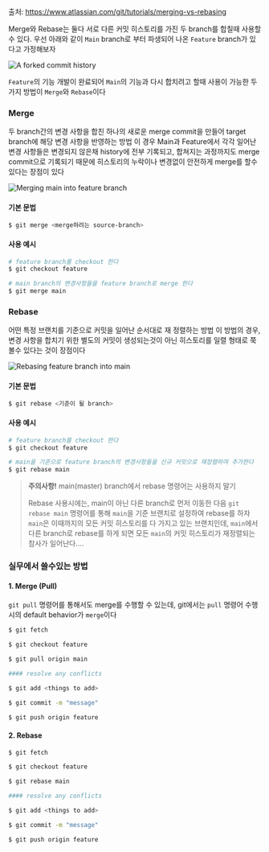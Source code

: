 출처: https://www.atlassian.com/git/tutorials/merging-vs-rebasing

Merge와 Rebase는 둘다 서로 다른 커밋 히스토리를 가진 두 branch를 합칠때 사용할 수 있다.
우선 아래와 같이 `Main` branch로 부터 파생되어 나온 `Feature` branch가 있다고 가정해보자

![A forked commit history](https://wac-cdn.atlassian.com/dam/jcr:1523084b-d05a-4f5a-bd1a-01866ec09ca3/01%20A%20forked%20commit%20history.svg?cdnVersion=1401)

`Feature`의 기능 개발이 완료되어 `Main`의 기능과 다시 합치려고 할때 사용이 가능한 두가지 방법이 `Merge`와 `Rebase`이다

### Merge
두 branch간의 변경 사항을 합친 하나의 새로운 merge commit을 만들어 target branch에 해당 변경 사항을 반영하는 방법
이 경우 Main과 Feature에서 각각 일어난 변경 사항들은 변경되지 않은채 history에 전부 기록되고, 합쳐지는 과정까지도 merge commit으로 기록되기 때문에 히스토리의 누락이나 변경없이 안전하게 merge를 할수 있다는 장점이 있다


![Merging main into feature branch](https://wac-cdn.atlassian.com/dam/jcr:4639eeb8-e417-434a-a3f8-a972277fc66a/02%20Merging%20main%20into%20the%20feature%20branh.svg?cdnVersion=1401)
#### 기본 문법
```bash
$ git merge <merge하려는 source-branch>
```
#### 사용 예시
``` bash
# feature branch를 checkout 한다
$ git checkout feature

# main branch의 변경사항들을 feature branch로 merge 한다
$ git merge main
```


### Rebase
어떤 특정 브랜치를 기준으로 커밋을 일어난 순서대로 재 정렬하는 방법
이 방법의 경우, 변경 사항을 합치기 위한 별도의 커밋이 생성되는것이 아닌 히스토리를 일렬 형태로 쭉 볼수 있다는 것이 장점이다



![Rebasing feature branch into main](https://wac-cdn.atlassian.com/dam/jcr:3bafddf5-fd55-4320-9310-3d28f4fca3af/03%20Rebasing%20the%20feature%20branch%20into%20main.svg?cdnVersion=1401)

#### 기본 문법
```bash
$ git rebase <기준이 될 branch>
```

#### 사용 예시
```bash
# feature branch를 checkout 한다
$ git checkout feature

# main을 기준으로 feature branch의 변경사항들을 신규 커밋으로 재정렬하여 추가한다
$ git rebase main
```

> **주의사항!**
> main(master) branch에서 rebase 명령어는 사용하지 말기
> 
> Rebase 사용시에는, main이 아닌 다른 branch로 먼저 이동한 다음 `git rebase main` 명령어를 통해 `main`을 기준 브랜치로 설정하여 rebase를 하자
> `main`은 이때까지의 모든 커밋 히스토리를 다 가지고 있는 브랜치인데, `main`에서 다른 branch로 rebase를 하게 되면 모든 `main`의 커밋 히스토리가 재정렬되는 참사가 일어난다....

### 실무에서 쓸수있는 방법

####  1. Merge (Pull)
`git pull` 명령어를 통해서도 merge를 수행할 수 있는데, git에서는 `pull` 명령어 수행시의 default behavior가 `merge`이다

``` bash
$ git fetch

$ git checkout feature

$ git pull origin main

#### resolve any conflicts

$ git add <things to add>

$ git commit -m "message"

$ git push origin feature

```

#### 2. Rebase
```bash
$ git fetch

$ git checkout feature

$ git rebase main

#### resolve any conflicts

$ git add <things to add>

$ git commit -m "message"

$ git push origin feature
```